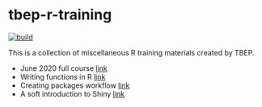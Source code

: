 
# tbep-r-training

[![build](https://github.com/tbep-tech/tbep-r-training/workflows/build/badge.svg)](https://github.com/tbep-tech/tbep-r-training/actions)

This is a collection of miscellaneous R training materials created by TBEP.  

* June 2020 full course [link](https://tbep-tech.github.io/tbep-r-training/index.html)
* Writing functions in R [link](https://tbep-tech.github.io/tbep-r-training/functions.html)
* Creating packages workflow [link](https://tbep-tech.github.io/tbep-r-training/packages.html)
* A soft introduction to Shiny [link](https://tbep-tech.github.io/tbep-r-training/shiny.html)
